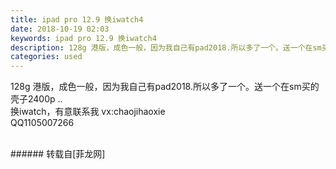 ```yaml
---
title: ipad pro 12.9 换iwatch4
date: 2018-10-19 02:03
keywords: ipad pro 12.9 换iwatch4
description: 128g 港版，成色一般，因为我自己有pad2018.所以多了一个。送一个在sm买的壳子2400p ..换iwatch，有意联系我 vx:chaojihaoxie QQ1105007266
categories: used
---
```

<td class="t_f" id="postmessage_2107754">

128g 港版，成色一般，因为我自己有pad2018.所以多了一个。送一个在sm买的壳子2400p ..<br/>
换iwatch，有意联系我 vx:chaojihaoxie <br/>
QQ1105007266<br/>
<br/>
</td>
###### 转载自[菲龙网]